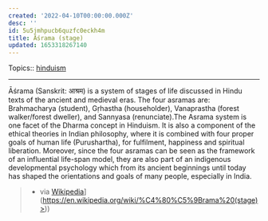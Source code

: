 ```yaml
---
created: '2022-04-10T00:00:00.000Z'
desc: ''
id: 5u5jmhpucb6quzfc0eckh4m
title: Āśrama (stage)
updated: 1653318267140
---
```

   
Topics::  [hinduism](../topics/hinduism.md)   
   
   
---   
   
Āśrama (Sanskrit: आश्रम) is a system of stages of life discussed in Hindu texts of the ancient and medieval eras. The four asramas are: Brahmacharya (student), Gṛhastha (householder), Vanaprastha (forest walker/forest dweller), and Sannyasa (renunciate).The Asrama system is one facet of the Dharma concept in Hinduism. It is also a component of the ethical theories in Indian philosophy, where it is combined with four proper goals of human life (Purushartha), for fulfilment, happiness and spiritual liberation. Moreover, since the four asramas can be seen as the framework of an influential life-span model, they are also part of an indigenous developmental psychology which from its ancient beginnings until today has shaped the orientations and goals of many people, especially in India.   
   
> - via [Wikipedia](<[https://en.wikipedia.org/wiki/%C4%80%C5%9Brama%20(stage)>)](https://en.wikipedia.org/wiki/%C4%80%C5%9Brama%20(stage)>))